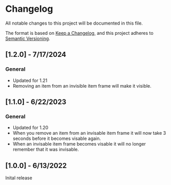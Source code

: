 # Changelog

All notable changes to this project will be documented in this file.

The format is based on [Keep a Changelog](https://keepachangelog.com/en/1.0.0/), and this project adheres to [Semantic Versioning](https://semver.org/spec/v2.0.0.html).

## [1.2.0] - 7/17/2024

### General

- Updated for 1.21
- Removing an item from an invisible item frame will make it visible.

## [1.1.0] - 6/22/2023

### General

- Updated for 1.20
- When you remove an item from an invisable item frame it will now take 3 seconds before it becomes visable again.
- When an invisable item frame becomes visable it will no longer remember that it was invisable.

## [1.0.0] - 6/13/2022

Inital release
